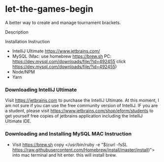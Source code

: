 # let-the-games-begin
A better way to create and manage tournament brackets.

Description

Installation Instruction
- IntelliJ Ultimate https://www.jetbrains.com/
- MySQL (Mac: use homebrew https://brew.sh   PC: https://dev.mysql.com/downloads/file/?id=492455 click https://dev.mysql.com/downloads/file/?id=492455)
- Node/NPM
- Yarn

### Downloading IntelliJ Ultimate
Visit https://jetbrains.com to purchase the IntelliJ Ultimate. At this moment, I am not sure if you can use the free community version of IntelliJ. IF you are a student, please visit https://www.jetbrains.com/shop/eform/students to get yourself free copies of jetbrains application including the IntelliJ Ultimate IDE.

### Downloading and Installing MySQL MAC Instruction
- Visit https://brew.sh
copy </usr/bin/ruby -e "$(curl -fsSL https://raw.githubusercontent.com/Homebrew/install/master/install)"> into mac terminal and hit enter. this will install brew.
